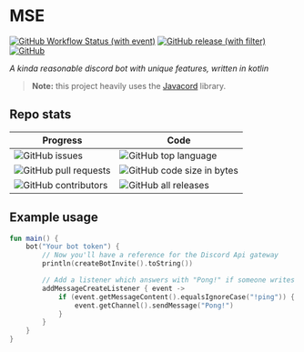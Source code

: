 # MSE

[![GitHub Workflow Status (with event)](https://img.shields.io/github/actions/workflow/status/kszi2/mse/gradle.yml)](https://github.com/kszi2/mse/actions/workflows/gradle.yml)
[![GitHub release (with filter)](https://img.shields.io/github/v/release/kszi2/mse)](https://github.com/kszi2/mse/releases/latest/)
[![GitHub](https://img.shields.io/github/license/kszi2/mse)](https://github.com/kszi2/mse/blob/turnk/LICENSE)

*A kinda reasonable discord bot with unique features, written in kotlin*


> **Note:** this project heavily uses the [Javacord](https://github.com/Javacord/Javacord) library.

## Repo stats

| Progress                                                                                                                           | Code                                                                                                                        |
|------------------------------------------------------------------------------------------------------------------------------------|-----------------------------------------------------------------------------------------------------------------------------|
| ![GitHub issues](https://img.shields.io/github/issues/kszi2/mse?link=https%3A%2F%2Fgithub.com%2Fkszi2%2Fmse%2Fissues)              | ![GitHub top language](https://img.shields.io/github/languages/top/kszi2/mse)                                               | ![GitHub top language](https://img.shields.io/github/languages/top/kszi2/mse?link=https://kotlinlang.org)                   |
| ![GitHub pull requests](https://img.shields.io/github/issues-pr/kszi2/mse?link=https://github.com/kszi2/mse/pulls)                 | ![GitHub code size in bytes](https://img.shields.io/github/languages/code-size/kszi2/mse?link=https://github.com/kszi2/mse) |
| ![GitHub contributors](https://img.shields.io/github/contributors/kszi2/mse?link=https://github.com/kszi2/mse/graphs/contributors) | ![GitHub all releases](https://img.shields.io/github/downloads/kszi2/mse/total?link=https://github.com/kszi2/mse/releases)  |

## Example usage

```kotlin
fun main() {
    bot("Your bot token") {
        // Now you'll have a reference for the Discord Api gateway
        println(createBotInvite().toString())

        // Add a listener which answers with "Pong!" if someone writes "!ping"
        addMessageCreateListener { event ->
            if (event.getMessageContent().equalsIgnoreCase("!ping")) {
                event.getChannel().sendMessage("Pong!")
            }
        }
    }
}
```
